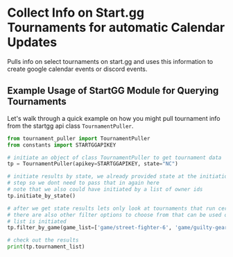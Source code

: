 # Collect Info on Start.gg Tournaments for automatic Calendar Updates

Pulls info on select tournaments on start.gg and uses this information to create google calendar events or discord events.

## Example Usage of StartGG Module for Querying Tournaments

Let's walk through a quick example on how you might pull tournament info from the startgg api class `TournamentPuller`.

```python
from tournament_puller import TournamentPuller
from constants import STARTGGAPIKEY

# initiate an object of class TournamentPuller to get tournament data
tp = TournamentPuller(apikey=STARTGGAPIKEY, state="NC")

# initiate results by state, we already provided state at the initiation
# step so we dont need to pass that in again here
# note that we also could have initiated by a list of owner ids
tp.initiate_by_state()

# after we get state results lets only look at tournaments that run certain games
# there are also other filter options to choose from that can be used once a 
# list is initiated
tp.filter_by_game(game_list=['game/street-fighter-6', 'game/guilty-gear-strive'])

# check out the results
print(tp.tournament_list)
```